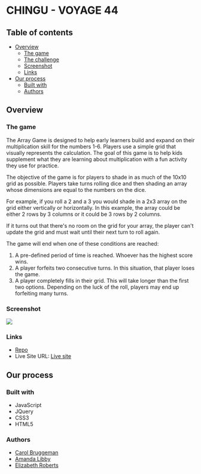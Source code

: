 # CHINGU - VOYAGE 44


## Table of contents

- [Overview](#overview)
  - [The game](#the-game)
  - [The challenge](#the-challenge)
  - [Screenshot](#screenshot)
  - [Links](#links)
- [Our process](#our-process)
  - [Built with](#built-with)
  - [Authors](#authors)


## Overview

### The game

The Array Game is designed to help early learners build and expand on their multiplication skill for the numbers 1-6. Players use a simple grid that visually represents the calculation.
The goal of this game is to help kids supplement what they are learning about multiplication with a fun activity they use for practice.

The objective of the game is for players to shade in as much of the 10x10 grid as possible. Players take turns rolling dice and then shading an array whose dimensions are equal to the numbers on the dice.

For example, if you roll a 2 and a 3 you would shade in a 2x3 array on the grid either vertically or horizontally. In this example, the array could be either 2 rows by 3 columns or it could be 3 rows by 2 columns.

If it turns out that there's no room on the grid for your array, the player can't update the grid and must wait until their next turn to roll again.

The game will end when one of these conditions are reached:

1. A pre-defined period of time is reached. Whoever has the highest score wins.
2. A player forfeits two consecutive turns. In this situation, that player loses the game.
3. A player completely fills in their grid. This will take longer than the first two options. Depending on the luck of the roll, players may end up forfeiting many turns.


### Screenshot

![](/)

### Links

- [Repo](https://github.com/chingu-voyages/v44-tier1-team-06)
- Live Site URL: [Live site]() 

## Our process

### Built with

- JavaScript
- JQuery
- CSS3
- HTML5

### Authors
- [Carol Bruggeman](https://github.com/carolb92)
- [Amanda Libby](https://github.com/Amanda-Libby)
- [Elizabeth Roberts](https://github.com/er1927)